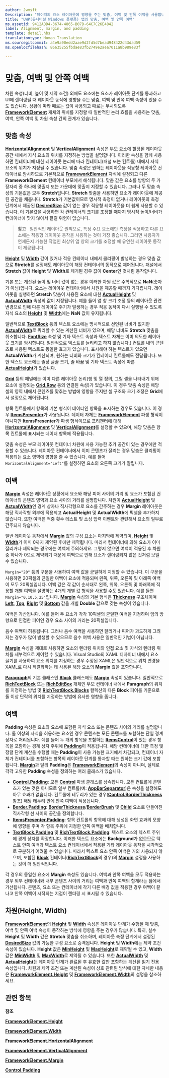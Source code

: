 ```yaml
---
author: Jwmsft
Description: "페이지의 요소 레이아웃에 영향을 주는 맞춤, 여백 및 안쪽 여백을 사용합니다."
title: "UWP(유니버설 Windows 플랫폼) 앱의 맞춤, 여백 및 안쪽 여백"
ms.assetid: 9412ABD4-3674-4865-B07D-64C7C26E4842
label: Alignment, margin, and padding
template: detail.hbs
translationtype: Human Translation
ms.sourcegitcommit: a4e9a90edd2aae9d2fd5d7bead948422d43dad59
ms.openlocfilehash: 86635255fbdae83fb2749e2aea7011a8b989e83f

---
```

# 맞춤, 여백 및 안쪽 여백

차원 속성(너비, 높이 및 제약 조건) 외에도 요소에는 요소가 레이아웃 단계를 통과하고 UI에 렌더링될 때 레이아웃 동작에 영향을 주는 맞춤, 여백 및 안쪽 여백 속성이 있을 수도 있습니다. 상황에 따라 때로는 값이 사용되고 때로는 무시되도록 [**FrameworkElement**](https://msdn.microsoft.com/library/windows/apps/br208706) 개체의 위치를 지정할 때 일반적인 논리 흐름을 사용하는 맞춤, 여백, 안쪽 여백 및 차원 속성 간의 관계가 있습니다.

## 맞춤 속성

[
            **HorizontalAlignment**](https://msdn.microsoft.com/library/windows/apps/br208720) 및 [**VerticalAlignment**](https://msdn.microsoft.com/library/windows/apps/br208749) 속성은 부모 요소에 할당된 레이아웃 공간 내에서 자식 요소의 위치를 지정하는 방법을 설명합니다. 이러한 속성을 함께 사용하면 컨테이너에 대한 레이아웃 논리에 따라 컨테이너(패널 또는 컨트롤) 내에서 자식 요소의 위치가 지정될 수 있습니다. 맞춤 속성은 원하는 레이아웃을 적응형 레이아웃 컨테이너로 암시하므로 기본적으로 [**FrameworkElement**](https://msdn.microsoft.com/library/windows/apps/br208706) 자식에 설정되고 다른 **FrameworkElement** 컨테이너 부모에서 해석됩니다. 맞춤 값은 요소를 방향의 두 가장자리 중 하나에 맞출지 또는 가운데에 맞출지 지정할 수 있습니다. 그러나 두 맞춤 속성의 기본값은 모두 **Stretch**입니다. **Stretch** 맞춤을 사용하면 요소가 레이아웃에 제공된 공간을 채웁니다. **Stretch**가 기본값이므로 명시적 측정이 없거나 레이아웃의 측정 단계에서 제공된 [**DesiredSize**](https://msdn.microsoft.com/library/windows/apps/br208921) 값이 없는 경우 적응형 레이아웃을 더 쉽게 사용할 수 있습니다. 이 기본값을 사용하면 각 컨테이너의 크기를 조정할 때까지 명시적 높이/너비가 컨테이너에 맞지 않아서 잘릴 위험이 없습니다.

> **참고** &nbsp;&nbsp;일반적인 레이아웃 원칙으로, 특정 주요 요소에만 측정을 적용하고 다른 요소에는 적응형 레이아웃 동작을 사용하는 것이 가장 좋습니다. 그러면 사용자가 언제든지 가능한 작업인 최상위 앱 창의 크기를 조정할 때 유연한 레이아웃 동작이 제공됩니다.

 
[
            **Height**](https://msdn.microsoft.com/library/windows/apps/br208718) 및 [**Width**](https://msdn.microsoft.com/library/windows/apps/br208751) 값이 있거나 적응 컨테이너 내에서 클리핑이 발생하는 경우 맞춤 값으로 **Stretch**를 설정해도 레이아웃이 해당 컨테이너의 동작으로 제어됩니다. 패널에서 **Stretch** 값이 **Height** 및 **Width**로 제거된 경우 값이 **Center**인 것처럼 동작합니다.

기본 또는 계산된 높이 및 너비 값이 없는 경우 이러한 차원 값은 수학적으로 **NaN**(숫자가 아님)입니다. 요소는 레이아웃 컨테이너에서 차원을 제공할 때까지 기다립니다. 레이아웃을 실행하면 **Stretch** 맞춤이 사용된 요소에 대한 [**ActualHeight**](https://msdn.microsoft.com/library/windows/apps/br208707) 및 [**ActualWidth**](https://msdn.microsoft.com/library/windows/apps/br208709) 속성의 값이 지정됩니다. 예를 들어 앱 창 크기 조정 등의 레이아웃 관련 변경으로 인해 다른 레이아웃 주기가 발생하는 경우 적응 동작이 다시 실행될 수 있도록 자식 요소의 [**Height**](https://msdn.microsoft.com/library/windows/apps/br208718) 및 [**Width**](https://msdn.microsoft.com/library/windows/apps/br208751)에는 **NaN** 값이 유지됩니다.

일반적으로 [**TextBlock**](https://msdn.microsoft.com/library/windows/apps/br209652) 등의 텍스트 요소에는 명시적으로 선언된 너비가 없지만 [**ActualWidth**](https://msdn.microsoft.com/library/windows/apps/br208709)로 쿼리할 수 있는 계산된 너비가 있으며, 해당 너비도 **Stretch** 맞춤을 취소합니다. [
            **FontSize**](https://msdn.microsoft.com/library/windows/apps/br209657) 속성 및 기타 텍스트 속성과 텍스트 자체는 이미 의도한 레이아웃 크기를 암시합니다. 일반적으로 텍스트를 늘리려고 하지 않습니다.) 컨트롤 내의 콘텐츠로 사용된 텍스트도 동일한 효과가 있습니다. 표시해야 하는 텍스트가 있으면 **ActualWidth**가 계산되며, 원하는 너비와 크기가 컨테이너 컨트롤에도 전달됩니다. 또한 텍스트 요소에는 줄당 글꼴 크기, 줄 바꿈 및 기타 텍스트 속성에 따른 [**ActualHeight**](https://msdn.microsoft.com/library/windows/apps/br208707)가 있습니다.

[
            **Grid**](https://msdn.microsoft.com/library/windows/apps/br242704) 등의 패널에는 이미 다른 레이아웃 논리(행 및 열 정의, 그릴 셀을 나타내기 위해 요소에 설정되는 [**Grid.Row**](https://msdn.microsoft.com/library/windows/apps/hh759795) 등의 연결된 속성)가 있습니다. 이 경우 맞춤 속성은 해당 셀의 영역 내에서 콘텐츠를 맞추는 방법에 영향을 주지만 셀 구조와 크기 조정은 **Grid**에서 설정으로 제어됩니다.

항목 컨트롤에서 항목의 기본 형식이 데이터인 항목을 표시하는 경우도 있습니다. 이 경우 [**ItemsPresenter**](https://msdn.microsoft.com/library/windows/apps/br242843)가 사용됩니다. 데이터 자체는 [**FrameworkElement**](https://msdn.microsoft.com/library/windows/apps/br208706) 파생 형식이 아니지만 **ItemsPresenter**가 파생 형식이므로 프리젠터에 대해 [**HorizontalAlignment**](https://msdn.microsoft.com/library/windows/apps/br208720) 및 [**VerticalAlignment**](https://msdn.microsoft.com/library/windows/apps/br208749)를 설정할 수 있으며, 해당 맞춤은 항목 컨트롤에 표시되는 데이터 항목에 적용됩니다.

맞춤 속성은 부모 레이아웃 컨테이너 차원에 사용 가능한 추가 공간이 있는 경우에만 적용할 수 있습니다. 레이아웃 컨테이너에서 이미 콘텐츠가 잘리는 경우 맞춤은 클리핑이 적용되는 요소 영역에 영향을 줄 수 있습니다. 예를 들어 `HorizontalAlignment="Left"`를 설정하면 요소의 오른쪽 크기가 잘립니다.

## 여백

[
            **Margin**](https://msdn.microsoft.com/library/windows/apps/br208724) 속성은 레이아웃 상황에서 요소와 해당 피어 사이의 거리 및 요소가 포함된 컨테이너의 콘텐츠 영역과 요소 사이의 거리를 설명합니다. 차원이 [**ActualHeight**](https://msdn.microsoft.com/library/windows/apps/br208707) 및 [**ActualWidth**](https://msdn.microsoft.com/library/windows/apps/br208709)인 경계 상자나 직사각형으로 요소를 간주하는 경우 **Margin** 레이아웃은 해당 직사각형 외부에 적용되고 **ActualHeight** 및 **ActualWidth**에 픽셀을 추가하지 않습니다. 또한 여백은 적중 횟수 테스트 및 소싱 입력 이벤트와 관련해서 요소의 일부로 간주되지 않습니다.

일반 레이아웃 동작에서 [**Margin**](https://msdn.microsoft.com/library/windows/apps/br208724) 값의 구성 요소는 마지막에 제약되며, [**Height**](https://msdn.microsoft.com/library/windows/apps/br208718) 및 [**Width**](https://msdn.microsoft.com/library/windows/apps/br208751)가 이미 0까지 제약된 후에만 제약됩니다. 따라서 컨테이너에 의해 요소가 이미 잘리거나 제약되는 경우에는 여백에 주의하세요. 그렇지 않으면 여백이 적용된 후 차원 중 하나가 0으로 제약되기 때문에 여백으로 인해 요소가 렌더링되지 않은 것처럼 보일 수 있습니다.

`Margin="20"` 등의 구문을 사용하여 여백 값을 균일하게 지정할 수 있습니다. 이 구문을 사용하면 20픽셀의 균일한 여백이 요소에 적용되며 왼쪽, 위쪽, 오른쪽 및 아래쪽 여백이 모두 20픽셀입니다. 여백 값은 각 값이 순서대로 왼쪽, 위쪽, 오른쪽 및 아래쪽에 적용할 개별 여백을 설명하는 4개의 개별 값 형식을 사용할 수도 있습니다. 예를 들면 `Margin="0,10,5,25"`입니다. [
            **Margin**](https://msdn.microsoft.com/library/windows/apps/br208724) 속성의 기본 형식은 [**Thickness**](https://msdn.microsoft.com/library/windows/apps/br208864) 구조체이며 [**Left**](https://msdn.microsoft.com/library/windows/apps/hh673893), [**Top**](https://msdn.microsoft.com/library/windows/apps/hh673840), [**Right**](https://msdn.microsoft.com/library/windows/apps/hh673881) 및 [**Bottom**](https://msdn.microsoft.com/library/windows/apps/hh673775) 값을 개별 **Double** 값으로 갖는 속성이 있습니다.

여백은 가산됩니다. 예를 들어 두 요소가 각각 10픽셀의 균일한 여백을 지정하며 임의 방향으로 인접한 피어인 경우 요소 사이의 거리는 20픽셀입니다.

음수 여백이 허용됩니다. 그러나 음수 여백을 사용하면 잘리거나 피어가 과도하게 그려지는 경우가 많이 발생할 수 있으므로 음수 여백 사용은 일반적인 기법이 아닙니다.

[
            **Margin**](https://msdn.microsoft.com/library/windows/apps/br208724) 속성을 제대로 사용하면 요소의 렌더링 위치와 인접 요소 및 자식의 렌더링 위치를 세부적으로 제어할 수 있습니다. Visual Studio의 XAML 디자이너 내에서 요소 끌기를 사용하여 요소 위치를 지정하는 경우 수정된 XAML은 일반적으로 위치 변경을 XAML로 다시 직렬화하는 데 사용된 해당 요소의 **Margin** 값을 포함합니다.

[
            **Paragraph**](https://msdn.microsoft.com/library/windows/apps/br244503)의 기본 클래스인 [**Block**](https://msdn.microsoft.com/library/windows/apps/br244379) 클래스에도 [**Margin**](https://msdn.microsoft.com/library/windows/apps/jj191725) 속성이 있습니다. 일반적으로 [**RichTextBlock**](https://msdn.microsoft.com/library/windows/apps/br227565) 또는 [**RichEditBox**](https://msdn.microsoft.com/library/windows/apps/br227548) 개체인 부모 컨테이너 내에서 **Paragraph**의 위치를 지정하는 방법 및 [**RichTextBlock.Blocks**](https://msdn.microsoft.com/library/windows/apps/br244347) 컬렉션의 다른 **Block** 피어를 기준으로 둘 이상 단락의 위치를 지정하는 방법에 유사한 영향을 줍니다.

## 여백

**Padding** 속성은 요소와 요소에 포함된 자식 요소 또는 콘텐츠 사이의 거리를 설명합니다. 둘 이상의 자식을 허용하는 요소인 경우 콘텐츠는 모든 콘텐츠를 포함하는 단일 경계 상자로 처리됩니다. 예를 들어 두 개의 항목을 포함하는 [**ItemsControl**](https://msdn.microsoft.com/library/windows/apps/br242803)이 있는 경우 항목을 포함하는 경계 상자 주위에 [**Padding**](https://msdn.microsoft.com/library/windows/apps/br209459)이 적용됩니다. 해당 컨테이너에 대한 측정 및 정렬 단계 계산을 수행할 때는 **Padding**이 사용 가능한 크기에서 차감되고, 컨테이너 자체가 컨테이너를 포함하는 항목의 레이아웃 단계를 통과할 때는 원하는 크기 값에 포함됩니다. [
            **Margin**](https://msdn.microsoft.com/library/windows/apps/br208724)과 달리 **Padding**은 [**FrameworkElement**](https://msdn.microsoft.com/library/windows/apps/br208706)의 속성이 아니며, 실제로 각각 고유한 **Padding** 속성을 정의하는 여러 클래스가 있습니다.

-   [
            **Control.Padding**](https://msdn.microsoft.com/library/windows/apps/br209459): 모든 [**Control**](https://msdn.microsoft.com/library/windows/apps/br209390) 파생 클래스를 상속합니다. 모든 컨트롤에 콘텐츠가 있는 것은 아니므로 일부 컨트롤(예: [**AppBarSeparator**](https://msdn.microsoft.com/library/windows/apps/dn279268))은 속성을 설정해도 아무 효과가 없습니다. 컨트롤에 테두리가 있는 경우([**Control.BorderThickness**](https://msdn.microsoft.com/library/windows/apps/br209399) 참조) 해당 테두리 안에 안쪽 여백이 적용됩니다.
-   [
            **Border.Padding**](https://msdn.microsoft.com/library/windows/apps/br209263): [**BorderThickness**](https://msdn.microsoft.com/library/windows/apps/br209256)/[**BorderBrush**](https://msdn.microsoft.com/library/windows/apps/br209254) 및 [**Child**](https://msdn.microsoft.com/library/windows/apps/br209258) 요소로 만들어진 직사각형 선 사이의 공간을 정의합니다.
-   [
            **ItemsPresenter.Padding**](https://msdn.microsoft.com/library/windows/apps/hh968021): 항목 컨트롤의 항목에 대해 생성된 화면 효과의 모양에 영향을 주며 각 항목 주위에 지정한 안쪽 여백을 배치합니다.
-   [
            **TextBlock.Padding**](https://msdn.microsoft.com/library/windows/apps/br209673) 및 [**RichTextBlock.Padding**](https://msdn.microsoft.com/library/windows/apps/br227596): 텍스트 요소의 텍스트 주위에 경계 상자를 확장합니다. 이러한 텍스트 요소에는 **Background**가 없으므로 텍스트 안쪽 여백과 텍스트 요소 컨테이너에서 적용된 기타 레이아웃 동작을 시각적으로 구분하기 어려울 수 있습니다. 따라서 텍스트 요소 안쪽 여백은 거의 사용되지 않으며, 포함된 [**Block**](https://msdn.microsoft.com/library/windows/apps/br244379) 컨테이너([**RichTextBlock**](https://msdn.microsoft.com/library/windows/apps/br227565)의 경우)의 [**Margin**](https://msdn.microsoft.com/library/windows/apps/jj191725) 설정을 사용하는 것이 더 일반적입니다.

각 경우의 동일한 요소에 **Margin** 속성도 있습니다. 여백과 안쪽 여백을 모두 적용하는 경우 외부 컨테이너와 내부 콘텐츠 사이의 거리는 여백과 안쪽 여백의 합계라는 점에서 가산됩니다. 콘텐츠, 요소 또는 컨테이너에 각기 다른 배경 값을 적용한 경우 여백이 끝나고 안쪽 여백이 시작되는 지점이 렌더링 시 표시될 수 있습니다.

## 차원(Height, Width)

[
            **FrameworkElement**](https://msdn.microsoft.com/library/windows/apps/br208706)의 [**Height**](https://msdn.microsoft.com/library/windows/apps/br208718) 및 [**Width**](https://msdn.microsoft.com/library/windows/apps/br208751) 속성은 레이아웃 단계가 수행될 때 맞춤, 여백 및 안쪽 여백 속성이 동작하는 방식에 영향을 주는 경우가 많습니다. 특히, 실수 **Height** 및 **Width** 값은 **Stretch** 맞춤을 취소하며, 레이아웃 측정 단계에서 설정된 [**DesiredSize**](https://msdn.microsoft.com/library/windows/apps/br208921) 값의 가능한 구성 요소로 승격됩니다. **Height** 및 **Width**에는 제약 조건 속성이 있습니다. **Height** 값은 [**MinHeight**](https://msdn.microsoft.com/library/windows/apps/br208731) 및 [**MaxHeight**](https://msdn.microsoft.com/library/windows/apps/br208726)로 제약될 수 있고, **Width** 값은 [**MinWidth**](https://msdn.microsoft.com/library/windows/apps/br208733) 및 [**MaxWidth**](https://msdn.microsoft.com/library/windows/apps/br208728)로 제약될 수 있습니다. 또한 [**ActualWidth**](https://msdn.microsoft.com/library/windows/apps/br208709) 및 [**ActualHeight**](https://msdn.microsoft.com/library/windows/apps/br208707)는 레이아웃 단계가 완료된 후 유효한 값만 포함하는 계산된 읽기 전용 속성입니다. 차원과 제약 조건 또는 계산된 속성이 상호 관련된 방식에 대한 자세한 내용은 [**FrameworkElement.Height**](https://msdn.microsoft.com/library/windows/apps/br208718) 및 [**FrameworkElement.Width**](https://msdn.microsoft.com/library/windows/apps/br208751)의 설명을 참조하세요.

## 관련 항목

**참조**

[**FrameworkElement.Height**](https://msdn.microsoft.com/library/windows/apps/br208718)

[**FrameworkElement.Width**](https://msdn.microsoft.com/library/windows/apps/br208751)

[**FrameworkElement.HorizontalAlignment**](https://msdn.microsoft.com/library/windows/apps/br208720)

[**FrameworkElement.VerticalAlignment**](https://msdn.microsoft.com/library/windows/apps/br208749)

[**FrameworkElement.Margin**](https://msdn.microsoft.com/library/windows/apps/br208724)

[**Control.Padding**](https://msdn.microsoft.com/library/windows/apps/br209459)



<!--HONumber=Jun16_HO4-->


